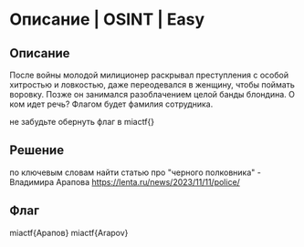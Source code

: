 # Описание | OSINT | Easy

## Описание
После войны молодой милиционер раскрывал преступления с особой хитростью и ловкостью, даже переодевался в женщину, чтобы поймать воровку. Позже он занимался разоблачением целой банды блондина. О ком идет речь? 
Флагом будет фамилия сотрудника. 

не забудьте обернуть флаг в miactf{}

## Решение
по ключевым словам найти статью про "черного полковника" - Владимира Арапова
https://lenta.ru/news/2023/11/11/police/

## Флаг
 miactf{Арапов}
 miactf{Arapov}
